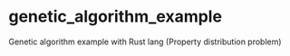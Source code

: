 # genetic_algorithm_example
Genetic algorithm example with Rust lang (Property distribution problem)
